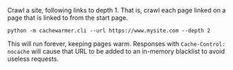 Crawl a site, following links to depth 1.  That is, crawl each page linked on a
page that is linked to from the start page.

~~~
python -m cachewarmer.cli --url https://www.mysite.com --depth 2
~~~

This will run forever, keeping pages warm.  Responses with `Cache-Control:
nocache` will cause that URL to be added to an in-memory blacklist to avoid
useless requests.
